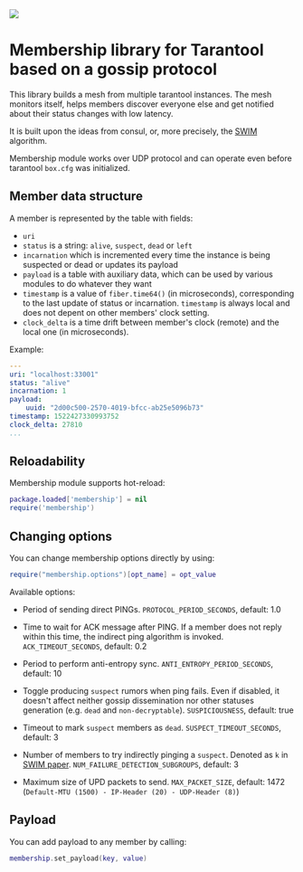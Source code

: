 <a href="https://github.com/tarantool/membership/actions?query=workflow%3ATest">
<img src="https://github.com/tarantool/membership/workflows/Test/badge.svg">
</a>

# Membership library for Tarantool based on a gossip protocol

This library builds a mesh from multiple tarantool instances. The
mesh monitors itself, helps members discover everyone else and get
notified about their status changes with low latency.

It is built upon the ideas from consul, or, more precisely,
the [SWIM](doc/swim-paper.pdf) algorithm.

Membership module works over UDP protocol and can operate
even before tarantool `box.cfg` was initialized.

## Member data structure

A member is represented by the table with fields:

* `uri`
* `status` is a string: `alive`, `suspect`, `dead` or `left`
* `incarnation` which is incremented every time the instance is being
  suspected or dead or updates its payload
* `payload` is a table with auxiliary data, which can be used by various
  modules to do whatever they want
* `timestamp` is a value of `fiber.time64()` (in microseconds),
  corresponding to the last update of status or incarnation. `timestamp`
  is always local and does not depent on other members' clock setting.
* `clock_delta` is a time drift between member's clock (remote) and the
  local one (in microseconds).

Example:

```yaml
---
uri: "localhost:33001"
status: "alive"
incarnation: 1
payload:
    uuid: "2d00c500-2570-4019-bfcc-ab25e5096b73"
timestamp: 1522427330993752
clock_delta: 27810
...
```

## Reloadability

Membership module supports hot-reload:

```lua
package.loaded['membership'] = nil
require('membership')
```

## Changing options

You can change membership options directly by using:

```lua
require("membership.options")[opt_name] = opt_value
```

Available options:
* Period of sending direct PINGs.
  `PROTOCOL_PERIOD_SECONDS`, default: 1.0

* Time to wait for ACK message after PING.
  If a member does not reply within this time,
  the indirect ping algorithm is invoked.
  `ACK_TIMEOUT_SECONDS`, default: 0.2

* Period to perform anti-entropy sync.
  `ANTI_ENTROPY_PERIOD_SECONDS`, default: 10

* Toggle producing `suspect` rumors when ping fails. Even if disabled,
  it doesn't affect neither gossip dissemination nor other statuses
  generation (e.g. `dead` and `non-decryptable`).
  `SUSPICIOUSNESS`, default: true

* Timeout to mark `suspect` members as `dead`.
  `SUSPECT_TIMEOUT_SECONDS`, default: 3

* Number of members to try indirectly pinging a `suspect`.
  Denoted as `k` in [SWIM paper](swim-paper.pdf).
  `NUM_FAILURE_DETECTION_SUBGROUPS`, default: 3

* Maximum size of UPD packets to send.
  `MAX_PACKET_SIZE`, default: 1472 (`Default-MTU (1500) - IP-Header (20) - UDP-Header (8)`)

## Payload

You can add payload to any member by calling:

```lua
membership.set_payload(key, value)
```
